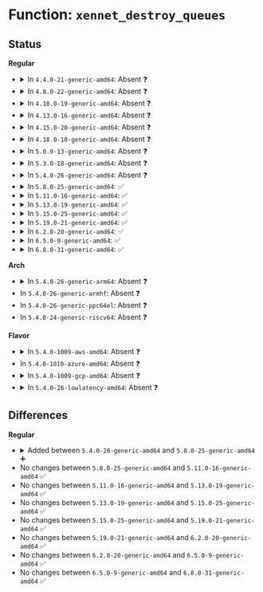 # Function: <code>xennet_destroy_queues</code>

## Status
<b>Regular</b>
<ul>
<li>
<details>
<summary>In <code>4.4.0-21-generic-amd64</code>: Absent ❓</summary>

```json
{
  "name": "xennet_destroy_queues",
  "collision_type": "Unique Static",
  "inline_type": "Selective",
  "funcs": [
    {
      "addr": 18446744071585114144,
      "name": "xennet_destroy_queues",
      "external": false,
      "loc": "drivers/net/xen-netfront.c:1737",
      "file": "drivers/net/xen-netfront.c",
      "inline": "not declared, inlined",
      "caller_inline": [],
      "caller_func": [
        "drivers/net/xen-netfront.c:xennet_remove",
        "drivers/net/xen-netfront.c:talk_to_netback"
      ]
    }
  ],
  "symbols": [
    {
      "addr": 18446744071585114144,
      "name": "xennet_destroy_queues.isra.23",
      "section": ".text",
      "bind": "STB_LOCAL",
      "size": 161
    }
  ]
}
```
</details>
</li>
<li>
<details>
<summary>In <code>4.8.0-22-generic-amd64</code>: Absent ❓</summary>

```json
{
  "name": "xennet_destroy_queues",
  "collision_type": "Unique Static",
  "inline_type": "Selective",
  "funcs": [
    {
      "addr": 18446744071585507040,
      "name": "xennet_destroy_queues",
      "external": false,
      "loc": "drivers/net/xen-netfront.c:1728",
      "file": "drivers/net/xen-netfront.c",
      "inline": "not declared, inlined",
      "caller_inline": [],
      "caller_func": [
        "drivers/net/xen-netfront.c:xennet_remove",
        "drivers/net/xen-netfront.c:talk_to_netback"
      ]
    }
  ],
  "symbols": [
    {
      "addr": 18446744071585507040,
      "name": "xennet_destroy_queues.isra.24",
      "section": ".text",
      "bind": "STB_LOCAL",
      "size": 161
    }
  ]
}
```
</details>
</li>
<li>
<details>
<summary>In <code>4.10.0-19-generic-amd64</code>: Absent ❓</summary>

```json
{
  "name": "xennet_destroy_queues",
  "collision_type": "Unique Static",
  "inline_type": "Selective",
  "funcs": [
    {
      "addr": 18446744071585694800,
      "name": "xennet_destroy_queues",
      "external": false,
      "loc": "drivers/net/xen-netfront.c:1735",
      "file": "drivers/net/xen-netfront.c",
      "inline": "not declared, inlined",
      "caller_inline": [],
      "caller_func": [
        "drivers/net/xen-netfront.c:xennet_remove",
        "drivers/net/xen-netfront.c:xennet_connect",
        "drivers/net/xen-netfront.c:xennet_connect"
      ]
    }
  ],
  "symbols": [
    {
      "addr": 18446744071585694800,
      "name": "xennet_destroy_queues.isra.26",
      "section": ".text",
      "bind": "STB_LOCAL",
      "size": 145
    }
  ]
}
```
</details>
</li>
<li>
<details>
<summary>In <code>4.13.0-16-generic-amd64</code>: Absent ❓</summary>

```json
{
  "name": "xennet_destroy_queues",
  "collision_type": "Unique Static",
  "inline_type": "Selective",
  "funcs": [
    {
      "addr": 18446744071585782656,
      "name": "xennet_destroy_queues",
      "external": false,
      "loc": "drivers/net/xen-netfront.c:1734",
      "file": "drivers/net/xen-netfront.c",
      "inline": "not declared, inlined",
      "caller_inline": [],
      "caller_func": [
        "drivers/net/xen-netfront.c:xennet_remove",
        "drivers/net/xen-netfront.c:talk_to_netback",
        "drivers/net/xen-netfront.c:talk_to_netback"
      ]
    }
  ],
  "symbols": [
    {
      "addr": 18446744071585782656,
      "name": "xennet_destroy_queues.isra.26",
      "section": ".text",
      "bind": "STB_LOCAL",
      "size": 146
    }
  ]
}
```
</details>
</li>
<li>
<details>
<summary>In <code>4.15.0-20-generic-amd64</code>: Absent ❓</summary>

```json
{
  "name": "xennet_destroy_queues",
  "collision_type": "Unique Static",
  "inline_type": "Selective",
  "funcs": [
    {
      "addr": 18446744071586221024,
      "name": "xennet_destroy_queues",
      "external": false,
      "loc": "drivers/net/xen-netfront.c:1736",
      "file": "drivers/net/xen-netfront.c",
      "inline": "not declared, inlined",
      "caller_inline": [],
      "caller_func": [
        "drivers/net/xen-netfront.c:xennet_remove",
        "drivers/net/xen-netfront.c:talk_to_netback",
        "drivers/net/xen-netfront.c:talk_to_netback"
      ]
    }
  ],
  "symbols": [
    {
      "addr": 18446744071586221024,
      "name": "xennet_destroy_queues.isra.26",
      "section": ".text",
      "bind": "STB_LOCAL",
      "size": 146
    }
  ]
}
```
</details>
</li>
<li>
<details>
<summary>In <code>4.18.0-10-generic-amd64</code>: Absent ❓</summary>

```json
{
  "name": "xennet_destroy_queues",
  "collision_type": "Unique Static",
  "inline_type": "Selective",
  "funcs": [
    {
      "addr": 18446744071586478352,
      "name": "xennet_destroy_queues",
      "external": false,
      "loc": "drivers/net/xen-netfront.c:1742",
      "file": "drivers/net/xen-netfront.c",
      "inline": "not declared, inlined",
      "caller_inline": [],
      "caller_func": [
        "drivers/net/xen-netfront.c:xennet_remove",
        "drivers/net/xen-netfront.c:talk_to_netback",
        "drivers/net/xen-netfront.c:talk_to_netback"
      ]
    }
  ],
  "symbols": [
    {
      "addr": 18446744071586478352,
      "name": "xennet_destroy_queues.isra.28",
      "section": ".text",
      "bind": "STB_LOCAL",
      "size": 135
    }
  ]
}
```
</details>
</li>
<li>
<details>
<summary>In <code>5.0.0-13-generic-amd64</code>: Absent ❓</summary>

```json
{
  "name": "xennet_destroy_queues",
  "collision_type": "Unique Static",
  "inline_type": "Selective",
  "funcs": [
    {
      "addr": 18446744071586626064,
      "name": "xennet_destroy_queues",
      "external": false,
      "loc": "drivers/net/xen-netfront.c:1741",
      "file": "drivers/net/xen-netfront.c",
      "inline": "not declared, inlined",
      "caller_inline": [],
      "caller_func": [
        "drivers/net/xen-netfront.c:xennet_remove",
        "drivers/net/xen-netfront.c:talk_to_netback",
        "drivers/net/xen-netfront.c:talk_to_netback"
      ]
    }
  ],
  "symbols": [
    {
      "addr": 18446744071586626064,
      "name": "xennet_destroy_queues.isra.28",
      "section": ".text",
      "bind": "STB_LOCAL",
      "size": 127
    }
  ]
}
```
</details>
</li>
<li>
<details>
<summary>In <code>5.3.0-18-generic-amd64</code>: Absent ❓</summary>

```json
{
  "name": "xennet_destroy_queues",
  "collision_type": "Unique Static",
  "inline_type": "Selective",
  "funcs": [
    {
      "addr": 18446744071586879488,
      "name": "xennet_destroy_queues",
      "external": false,
      "loc": "drivers/net/xen-netfront.c:1740",
      "file": "drivers/net/xen-netfront.c",
      "inline": "not declared, inlined",
      "caller_inline": [],
      "caller_func": [
        "drivers/net/xen-netfront.c:xennet_remove",
        "drivers/net/xen-netfront.c:talk_to_netback",
        "drivers/net/xen-netfront.c:talk_to_netback"
      ]
    }
  ],
  "symbols": [
    {
      "addr": 18446744071586879488,
      "name": "xennet_destroy_queues.isra.0",
      "section": ".text",
      "bind": "STB_LOCAL",
      "size": 124
    }
  ]
}
```
</details>
</li>
<li>
<details>
<summary>In <code>5.4.0-26-generic-amd64</code>: Absent ❓</summary>

```json
{
  "name": "xennet_destroy_queues",
  "collision_type": "Unique Static",
  "inline_type": "Selective",
  "funcs": [
    {
      "addr": 18446744071587025520,
      "name": "xennet_destroy_queues",
      "external": false,
      "loc": "drivers/net/xen-netfront.c:1741",
      "file": "drivers/net/xen-netfront.c",
      "inline": "not declared, inlined",
      "caller_inline": [],
      "caller_func": [
        "drivers/net/xen-netfront.c:xennet_remove",
        "drivers/net/xen-netfront.c:talk_to_netback",
        "drivers/net/xen-netfront.c:talk_to_netback"
      ]
    }
  ],
  "symbols": [
    {
      "addr": 18446744071587025520,
      "name": "xennet_destroy_queues.isra.0",
      "section": ".text",
      "bind": "STB_LOCAL",
      "size": 124
    }
  ]
}
```
</details>
</li>
<li>
<details>
<summary>In <code>5.8.0-25-generic-amd64</code>: ✅</summary>

```c
void xennet_destroy_queues(struct netfront_info * info)
```

```json
{
  "name": "xennet_destroy_queues",
  "collision_type": "Unique Static",
  "inline_type": "No",
  "funcs": [
    {
      "addr": 18446744071587852384,
      "name": "xennet_destroy_queues",
      "external": false,
      "loc": "drivers/net/xen-netfront.c:1746",
      "file": "drivers/net/xen-netfront.c",
      "inline": "seen, unknown",
      "caller_inline": [],
      "caller_func": [
        "drivers/net/xen-netfront.c:xennet_remove",
        "drivers/net/xen-netfront.c:talk_to_netback",
        "drivers/net/xen-netfront.c:talk_to_netback"
      ]
    }
  ],
  "symbols": [
    {
      "addr": 18446744071587852384,
      "name": "xennet_destroy_queues",
      "section": ".text",
      "bind": "STB_LOCAL",
      "size": 121
    }
  ]
}
```
</details>
</li>
<li>
<details>
<summary>In <code>5.11.0-16-generic-amd64</code>: ✅</summary>

```c
void xennet_destroy_queues(struct netfront_info * info)
```

```json
{
  "name": "xennet_destroy_queues",
  "collision_type": "Unique Static",
  "inline_type": "No",
  "funcs": [
    {
      "addr": 18446744071587910432,
      "name": "xennet_destroy_queues",
      "external": false,
      "loc": "drivers/net/xen-netfront.c:1978",
      "file": "drivers/net/xen-netfront.c",
      "inline": "seen, unknown",
      "caller_inline": [],
      "caller_func": [
        "drivers/net/xen-netfront.c:xennet_remove",
        "drivers/net/xen-netfront.c:talk_to_netback",
        "drivers/net/xen-netfront.c:talk_to_netback"
      ]
    }
  ],
  "symbols": [
    {
      "addr": 18446744071587910432,
      "name": "xennet_destroy_queues",
      "section": ".text",
      "bind": "STB_LOCAL",
      "size": 126
    }
  ]
}
```
</details>
</li>
<li>
<details>
<summary>In <code>5.13.0-19-generic-amd64</code>: ✅</summary>

```c
void xennet_destroy_queues(struct netfront_info * info)
```

```json
{
  "name": "xennet_destroy_queues",
  "collision_type": "Unique Static",
  "inline_type": "No",
  "funcs": [
    {
      "addr": 18446744071587793168,
      "name": "xennet_destroy_queues",
      "external": false,
      "loc": "drivers/net/xen-netfront.c:1976",
      "file": "drivers/net/xen-netfront.c",
      "inline": "seen, unknown",
      "caller_inline": [],
      "caller_func": [
        "drivers/net/xen-netfront.c:xennet_remove",
        "drivers/net/xen-netfront.c:talk_to_netback",
        "drivers/net/xen-netfront.c:talk_to_netback"
      ]
    }
  ],
  "symbols": [
    {
      "addr": 18446744071587793168,
      "name": "xennet_destroy_queues",
      "section": ".text",
      "bind": "STB_LOCAL",
      "size": 126
    }
  ]
}
```
</details>
</li>
<li>
<details>
<summary>In <code>5.15.0-25-generic-amd64</code>: ✅</summary>

```c
void xennet_destroy_queues(struct netfront_info * info)
```

```json
{
  "name": "xennet_destroy_queues",
  "collision_type": "Unique Static",
  "inline_type": "No",
  "funcs": [
    {
      "addr": 18446744071588392976,
      "name": "xennet_destroy_queues",
      "external": false,
      "loc": "drivers/net/xen-netfront.c:843",
      "file": "drivers/net/xen-netfront.c",
      "inline": "seen, unknown",
      "caller_inline": [],
      "caller_func": [
        "drivers/net/xen-netfront.c:xennet_remove",
        "drivers/net/xen-netfront.c:talk_to_netback",
        "drivers/net/xen-netfront.c:talk_to_netback",
        "drivers/net/xen-netfront.c:xennet_uninit"
      ]
    }
  ],
  "symbols": [
    {
      "addr": 18446744071588392976,
      "name": "xennet_destroy_queues",
      "section": ".text",
      "bind": "STB_LOCAL",
      "size": 132
    }
  ]
}
```
</details>
</li>
<li>
<details>
<summary>In <code>5.19.0-21-generic-amd64</code>: ✅</summary>

```c
void xennet_destroy_queues(struct netfront_info * info)
```

```json
{
  "name": "xennet_destroy_queues",
  "collision_type": "Unique Static",
  "inline_type": "No",
  "funcs": [
    {
      "addr": 18446744071589791120,
      "name": "xennet_destroy_queues",
      "external": false,
      "loc": "drivers/net/xen-netfront.c:880",
      "file": "drivers/net/xen-netfront.c",
      "inline": "seen, unknown",
      "caller_inline": [],
      "caller_func": [
        "drivers/net/xen-netfront.c:xennet_remove",
        "drivers/net/xen-netfront.c:talk_to_netback",
        "drivers/net/xen-netfront.c:talk_to_netback",
        "drivers/net/xen-netfront.c:xennet_uninit"
      ]
    }
  ],
  "symbols": [
    {
      "addr": 18446744071589791120,
      "name": "xennet_destroy_queues",
      "section": ".text",
      "bind": "STB_LOCAL",
      "size": 148
    }
  ]
}
```
</details>
</li>
<li>
<details>
<summary>In <code>6.2.0-20-generic-amd64</code>: ✅</summary>

```c
void xennet_destroy_queues(struct netfront_info * info)
```

```json
{
  "name": "xennet_destroy_queues",
  "collision_type": "Unique Static",
  "inline_type": "No",
  "funcs": [
    {
      "addr": 18446744071591441616,
      "name": "xennet_destroy_queues",
      "external": false,
      "loc": "drivers/net/xen-netfront.c:880",
      "file": "drivers/net/xen-netfront.c",
      "inline": "seen, unknown",
      "caller_inline": [],
      "caller_func": [
        "drivers/net/xen-netfront.c:xennet_remove",
        "drivers/net/xen-netfront.c:talk_to_netback",
        "drivers/net/xen-netfront.c:talk_to_netback",
        "drivers/net/xen-netfront.c:netfront_resume",
        "drivers/net/xen-netfront.c:xennet_uninit"
      ]
    }
  ],
  "symbols": [
    {
      "addr": 18446744071591441616,
      "name": "xennet_destroy_queues",
      "section": ".text",
      "bind": "STB_LOCAL",
      "size": 148
    }
  ]
}
```
</details>
</li>
<li>
<details>
<summary>In <code>6.5.0-9-generic-amd64</code>: ✅</summary>

```c
void xennet_destroy_queues(struct netfront_info * info)
```

```json
{
  "name": "xennet_destroy_queues",
  "collision_type": "Unique Static",
  "inline_type": "No",
  "funcs": [
    {
      "addr": 18446744071591857008,
      "name": "xennet_destroy_queues",
      "external": false,
      "loc": "drivers/net/xen-netfront.c:880",
      "file": "drivers/net/xen-netfront.c",
      "inline": "seen, unknown",
      "caller_inline": [],
      "caller_func": [
        "drivers/net/xen-netfront.c:xennet_remove",
        "drivers/net/xen-netfront.c:talk_to_netback",
        "drivers/net/xen-netfront.c:talk_to_netback",
        "drivers/net/xen-netfront.c:netfront_resume",
        "drivers/net/xen-netfront.c:xennet_uninit"
      ]
    }
  ],
  "symbols": [
    {
      "addr": 18446744071591857008,
      "name": "xennet_destroy_queues",
      "section": ".text",
      "bind": "STB_LOCAL",
      "size": 140
    }
  ]
}
```
</details>
</li>
<li>
<details>
<summary>In <code>6.8.0-31-generic-amd64</code>: ✅</summary>

```c
void xennet_destroy_queues(struct netfront_info * info)
```

```json
{
  "name": "xennet_destroy_queues",
  "collision_type": "Unique Static",
  "inline_type": "No",
  "funcs": [
    {
      "addr": 18446744071592596896,
      "name": "xennet_destroy_queues",
      "external": false,
      "loc": "drivers/net/xen-netfront.c:881",
      "file": "drivers/net/xen-netfront.c",
      "inline": "seen, unknown",
      "caller_inline": [],
      "caller_func": [
        "drivers/net/xen-netfront.c:xennet_remove",
        "drivers/net/xen-netfront.c:talk_to_netback",
        "drivers/net/xen-netfront.c:talk_to_netback",
        "drivers/net/xen-netfront.c:netfront_resume",
        "drivers/net/xen-netfront.c:xennet_uninit"
      ]
    }
  ],
  "symbols": [
    {
      "addr": 18446744071592596896,
      "name": "xennet_destroy_queues",
      "section": ".text",
      "bind": "STB_LOCAL",
      "size": 137
    }
  ]
}
```
</details>
</li>
</ul>
<b>Arch</b>
<ul>
<li>
<details>
<summary>In <code>5.4.0-26-generic-arm64</code>: Absent ❓</summary>

```json
{
  "name": "xennet_destroy_queues",
  "collision_type": "Unique Static",
  "inline_type": "Selective",
  "funcs": [
    {
      "addr": 18446603336500144904,
      "name": "xennet_destroy_queues",
      "external": false,
      "loc": "drivers/net/xen-netfront.c:1741",
      "file": "drivers/net/xen-netfront.c",
      "inline": "not declared, inlined",
      "caller_inline": [],
      "caller_func": [
        "drivers/net/xen-netfront.c:xennet_remove",
        "drivers/net/xen-netfront.c:talk_to_netback",
        "drivers/net/xen-netfront.c:talk_to_netback"
      ]
    }
  ],
  "symbols": [
    {
      "addr": 18446603336500144904,
      "name": "xennet_destroy_queues.isra.0",
      "section": ".text",
      "bind": "STB_LOCAL",
      "size": 172
    }
  ]
}
```
</details>
</li>
<li>
In <code>5.4.0-26-generic-armhf</code>: Absent ❓
</li>
<li>
In <code>5.4.0-26-generic-ppc64el</code>: Absent ❓
</li>
<li>
In <code>5.4.0-24-generic-riscv64</code>: Absent ❓
</li>
</ul>
<b>Flavor</b>
<ul>
<li>
<details>
<summary>In <code>5.4.0-1009-aws-amd64</code>: Absent ❓</summary>

```json
{
  "name": "xennet_destroy_queues",
  "collision_type": "Unique Static",
  "inline_type": "Selective",
  "funcs": [
    {
      "addr": 18446744071586782592,
      "name": "xennet_destroy_queues",
      "external": false,
      "loc": "drivers/net/xen-netfront.c:1775",
      "file": "drivers/net/xen-netfront.c",
      "inline": "not declared, inlined",
      "caller_inline": [],
      "caller_func": [
        "drivers/net/xen-netfront.c:xennet_remove",
        "drivers/net/xen-netfront.c:talk_to_netback",
        "drivers/net/xen-netfront.c:talk_to_netback"
      ]
    }
  ],
  "symbols": [
    {
      "addr": 18446744071586782592,
      "name": "xennet_destroy_queues.isra.0",
      "section": ".text",
      "bind": "STB_LOCAL",
      "size": 124
    }
  ]
}
```
</details>
</li>
<li>
In <code>5.4.0-1010-azure-amd64</code>: Absent ❓
</li>
<li>
<details>
<summary>In <code>5.4.0-1009-gcp-amd64</code>: Absent ❓</summary>

```json
{
  "name": "xennet_destroy_queues",
  "collision_type": "Unique Static",
  "inline_type": "Selective",
  "funcs": [
    {
      "addr": 18446744071586980080,
      "name": "xennet_destroy_queues",
      "external": false,
      "loc": "drivers/net/xen-netfront.c:1741",
      "file": "drivers/net/xen-netfront.c",
      "inline": "not declared, inlined",
      "caller_inline": [],
      "caller_func": [
        "drivers/net/xen-netfront.c:xennet_remove",
        "drivers/net/xen-netfront.c:talk_to_netback",
        "drivers/net/xen-netfront.c:talk_to_netback"
      ]
    }
  ],
  "symbols": [
    {
      "addr": 18446744071586980080,
      "name": "xennet_destroy_queues.isra.0",
      "section": ".text",
      "bind": "STB_LOCAL",
      "size": 124
    }
  ]
}
```
</details>
</li>
<li>
<details>
<summary>In <code>5.4.0-26-lowlatency-amd64</code>: Absent ❓</summary>

```json
{
  "name": "xennet_destroy_queues",
  "collision_type": "Unique Static",
  "inline_type": "Selective",
  "funcs": [
    {
      "addr": 18446744071587087280,
      "name": "xennet_destroy_queues",
      "external": false,
      "loc": "drivers/net/xen-netfront.c:1741",
      "file": "drivers/net/xen-netfront.c",
      "inline": "not declared, inlined",
      "caller_inline": [],
      "caller_func": [
        "drivers/net/xen-netfront.c:xennet_remove",
        "drivers/net/xen-netfront.c:talk_to_netback",
        "drivers/net/xen-netfront.c:talk_to_netback"
      ]
    }
  ],
  "symbols": [
    {
      "addr": 18446744071587087280,
      "name": "xennet_destroy_queues.isra.0",
      "section": ".text",
      "bind": "STB_LOCAL",
      "size": 124
    }
  ]
}
```
</details>
</li>
</ul>

## Differences
<b>Regular</b>
<ul>
<li>
<details>
<summary>Added between <code>5.4.0-26-generic-amd64</code> and <code>5.8.0-25-generic-amd64</code> ➕</summary>

```c
void xennet_destroy_queues(struct netfront_info * info)
```
</details>
</li>
<li>
No changes between <code>5.8.0-25-generic-amd64</code> and <code>5.11.0-16-generic-amd64</code> ✅
</li>
<li>
No changes between <code>5.11.0-16-generic-amd64</code> and <code>5.13.0-19-generic-amd64</code> ✅
</li>
<li>
No changes between <code>5.13.0-19-generic-amd64</code> and <code>5.15.0-25-generic-amd64</code> ✅
</li>
<li>
No changes between <code>5.15.0-25-generic-amd64</code> and <code>5.19.0-21-generic-amd64</code> ✅
</li>
<li>
No changes between <code>5.19.0-21-generic-amd64</code> and <code>6.2.0-20-generic-amd64</code> ✅
</li>
<li>
No changes between <code>6.2.0-20-generic-amd64</code> and <code>6.5.0-9-generic-amd64</code> ✅
</li>
<li>
No changes between <code>6.5.0-9-generic-amd64</code> and <code>6.8.0-31-generic-amd64</code> ✅
</li>
</ul>
